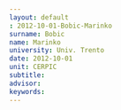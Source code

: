 ```yaml
---
layout: default 
: 2012-10-01-Bobic-Marinko
surname: Bobic
name: Marinko
university: Univ. Trento
date: 2012-10-01
unit: CERPIC
subtitle: 
advisor: 
keywords: 
---
```

